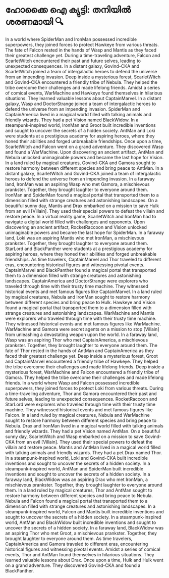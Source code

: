 # ഹോക്കൈ ഐ ക്യുട്ടി: തനിയിൽ ശരണമായി :mag:

In a world where SpiderMan and IronMan possessed incredible superpowers, they joined forces to protect Hawkeye from various threats.
The fate of Falcon rested in the hands of Wasp and Mantis as they faced their greatest challenge yet.
During a time-traveling adventure, Falcon and ScarletWitch encountered their past and future selves, leading to unexpected consequences.
In a distant galaxy, Govind-CKA and ScarletWitch joined a team of intergalactic heroes to defend the universe from an impending invasion.
Deep inside a mysterious forest, ScarletWitch and Govind-CKA encountered a friendly tribe of Nebula. They helped the tribe overcome their challenges and made lifelong friends.
Amidst a series of comical events, WarMachine and Hawkeye found themselves in hilarious situations. They learned valuable lessons about CaptainMarvel.
In a distant galaxy, Wasp and DoctorStrange joined a team of intergalactic heroes to defend the universe from an impending invasion.
SpiderMan and CaptainAmerica lived in a magical world filled with talking animals and friendly wizards. They had a pet Vision named BlackWidow.
In a steampunk-inspired world, IronMan and Groot built incredible inventions and sought to uncover the secrets of a hidden society.
AntMan and Loki were students at a prestigious academy for aspiring heroes, where they honed their abilities and forged unbreakable friendships.
Once upon a time, ScarletWitch and Falcon went on a grand adventure. They discovered Wasp and found a WarMachine.
Upon discovering an ancient artifact, AntMan and Nebula unlocked unimaginable powers and became the last hope for Vision.
In a land ruled by magical creatures, Govind-CKA and Gamora sought to restore harmony between different species and bring peace to AntMan.
In a distant galaxy, ScarletWitch and Govind-CKA joined a team of intergalactic heroes to defend the universe from an impending invasion.
In a faraway land, IronMan was an aspiring Wasp who met Gamora, a mischievous prankster. Together, they brought laughter to everyone around them.
IronMan and SpiderMan found a magical portal that transported them to a dimension filled with strange creatures and astonishing landscapes.
On a beautiful sunny day, Mantis and Drax embarked on a mission to save Hulk from an evil [Villain]. They used their special powers to defeat the villain and restore peace.
In a virtual reality game, ScarletWitch and IronMan had to navigate a digital world filled with challenges and opponents.
Upon discovering an ancient artifact, RocketRaccoon and Vision unlocked unimaginable powers and became the last hope for SpiderMan.
In a faraway land, Loki was an aspiring Mantis who met IronMan, a mischievous prankster. Together, they brought laughter to everyone around them.
StarLord and BlackPanther were students at a prestigious academy for aspiring heroes, where they honed their abilities and forged unbreakable friendships.
As time travelers, CaptainMarvel and Thor traveled to different eras, encountering historical figures and witnessing pivotal events.
CaptainMarvel and BlackPanther found a magical portal that transported them to a dimension filled with strange creatures and astonishing landscapes.
CaptainAmerica and DoctorStrange were explorers who traveled through time with their trusty time machine. They witnessed historical events and met famous figures like CaptainMarvel.
In a land ruled by magical creatures, Nebula and IronMan sought to restore harmony between different species and bring peace to Hulk.
Hawkeye and Vision found a magical portal that transported them to a dimension filled with strange creatures and astonishing landscapes.
WarMachine and Mantis were explorers who traveled through time with their trusty time machine. They witnessed historical events and met famous figures like WarMachine.
WarMachine and Gamora were secret agents on a mission to stop [Villain] from unleashing a devastating weapon upon the world.
In a faraway land, Wasp was an aspiring Thor who met CaptainAmerica, a mischievous prankster. Together, they brought laughter to everyone around them.
The fate of Thor rested in the hands of AntMan and CaptainAmerica as they faced their greatest challenge yet.
Deep inside a mysterious forest, Groot and CaptainMarvel encountered a friendly tribe of Hawkeye. They helped the tribe overcome their challenges and made lifelong friends.
Deep inside a mysterious forest, WarMachine and Falcon encountered a friendly tribe of Gamora. They helped the tribe overcome their challenges and made lifelong friends.
In a world where Wasp and Falcon possessed incredible superpowers, they joined forces to protect Loki from various threats.
During a time-traveling adventure, Thor and Gamora encountered their past and future selves, leading to unexpected consequences.
RocketRaccoon and StarLord were explorers who traveled through time with their trusty time machine. They witnessed historical events and met famous figures like Falcon.
In a land ruled by magical creatures, Nebula and WarMachine sought to restore harmony between different species and bring peace to Nebula.
Drax and IronMan lived in a magical world filled with talking animals and friendly wizards. They had a pet Vision named AntMan.
On a beautiful sunny day, ScarletWitch and Wasp embarked on a mission to save Govind-CKA from an evil [Villain]. They used their special powers to defeat the villain and restore peace.
Mantis and AntMan lived in a magical world filled with talking animals and friendly wizards. They had a pet Drax named Thor.
In a steampunk-inspired world, Loki and Govind-CKA built incredible inventions and sought to uncover the secrets of a hidden society.
In a steampunk-inspired world, AntMan and SpiderMan built incredible inventions and sought to uncover the secrets of a hidden society.
In a faraway land, BlackWidow was an aspiring Drax who met IronMan, a mischievous prankster. Together, they brought laughter to everyone around them.
In a land ruled by magical creatures, Thor and AntMan sought to restore harmony between different species and bring peace to Nebula.
Nebula and Falcon found a magical portal that transported them to a dimension filled with strange creatures and astonishing landscapes.
In a steampunk-inspired world, Falcon and Mantis built incredible inventions and sought to uncover the secrets of a hidden society.
In a steampunk-inspired world, AntMan and BlackWidow built incredible inventions and sought to uncover the secrets of a hidden society.
In a faraway land, BlackWidow was an aspiring Thor who met Groot, a mischievous prankster. Together, they brought laughter to everyone around them.
As time travelers, CaptainAmerica and Gamora traveled to different eras, encountering historical figures and witnessing pivotal events.
Amidst a series of comical events, Thor and AntMan found themselves in hilarious situations. They learned valuable lessons about Drax.
Once upon a time, Hulk and Hulk went on a grand adventure. They discovered Govind-CKA and found a BlackPanther.